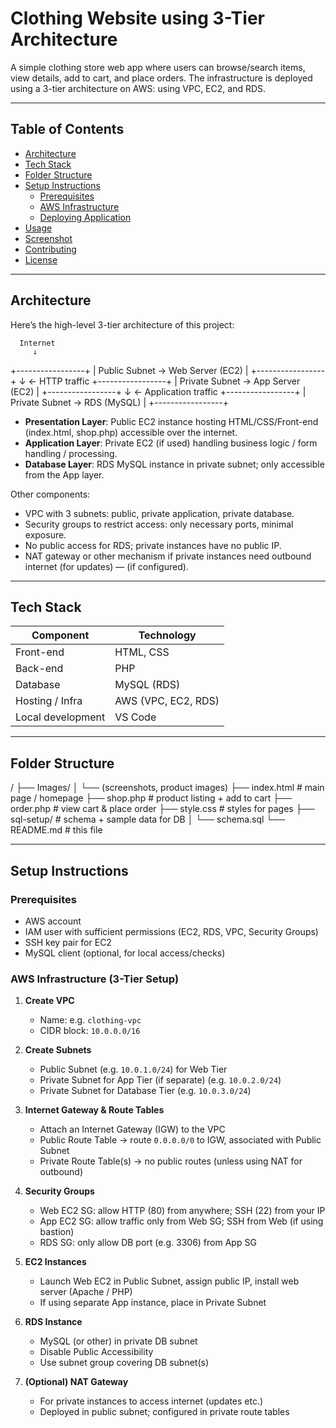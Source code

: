 # Clothing Website using 3-Tier Architecture

A simple clothing store web app where users can browse/search items, view details, add to cart, and place orders. The infrastructure is deployed using a 3-tier architecture on AWS: using VPC, EC2, and RDS.

---

## Table of Contents

- [Architecture](#architecture)  
- [Tech Stack](#tech-stack)  
- [Folder Structure](#folder-structure)  
- [Setup Instructions](#setup-instructions)  
  - [Prerequisites](#prerequisites)  
  - [AWS Infrastructure](#aws-infrastructure)  
  - [Deploying Application](#deploying-application)  
- [Usage](#usage)  
- [Screenshot](#screenshot)  
- [Contributing](#contributing)  
- [License](#license)

---

## Architecture

Here’s the high-level 3-tier architecture of this project:

      Internet
         ↓
 +-----------------+
 |   Public Subnet → Web Server (EC2)   |
 +-----------------+
         ↓             ← HTTP traffic
 +-----------------+
 | Private Subnet → App Server (EC2)    |
 +-----------------+
         ↓             ← Application traffic
 +-----------------+
 | Private Subnet → RDS (MySQL)          |
 +-----------------+

- **Presentation Layer**: Public EC2 instance hosting HTML/CSS/Front-end (index.html, shop.php) accessible over the internet.  
- **Application Layer**: Private EC2 (if used) handling business logic / form handling / processing.  
- **Database Layer**: RDS MySQL instance in private subnet; only accessible from the App layer.

Other components:  
- VPC with 3 subnets: public, private application, private database.  
- Security groups to restrict access: only necessary ports, minimal exposure.  
- No public access for RDS; private instances have no public IP.  
- NAT gateway or other mechanism if private instances need outbound internet (for updates) — (if configured).

---

## Tech Stack

| Component        | Technology                     |
|------------------|----------------------------------|
| Front-end        | HTML, CSS                     |
| Back-end         | PHP                            |
| Database         | MySQL (RDS)                   |
| Hosting / Infra  | AWS (VPC, EC2, RDS)            |
| Local development| VS Code                        |

---

## Folder Structure

/
├── Images/
│ └── (screenshots, product images)
├── index.html # main page / homepage
├── shop.php # product listing + add to cart
├── order.php # view cart & place order
├── style.css # styles for pages
├── sql-setup/ # schema + sample data for DB
│ └── schema.sql
└── README.md # this file

---

## Setup Instructions

### Prerequisites

- AWS account  
- IAM user with sufficient permissions (EC2, RDS, VPC, Security Groups)  
- SSH key pair for EC2  
- MySQL client (optional, for local access/checks)  

### AWS Infrastructure (3-Tier Setup)

1. **Create VPC**  
   - Name: e.g. `clothing-vpc`  
   - CIDR block: `10.0.0.0/16`

2. **Create Subnets**  
   - Public Subnet (e.g. `10.0.1.0/24`) for Web Tier  
   - Private Subnet for App Tier (if separate) (e.g. `10.0.2.0/24`)  
   - Private Subnet for Database Tier (e.g. `10.0.3.0/24`)

3. **Internet Gateway & Route Tables**  
   - Attach an Internet Gateway (IGW) to the VPC  
   - Public Route Table → route `0.0.0.0/0` to IGW, associated with Public Subnet  
   - Private Route Table(s) → no public routes (unless using NAT for outbound)

4. **Security Groups**  
   - Web EC2 SG: allow HTTP (80) from anywhere; SSH (22) from your IP  
   - App EC2 SG: allow traffic only from Web SG; SSH from Web (if using bastion)  
   - RDS SG: only allow DB port (e.g. 3306) from App SG

5. **EC2 Instances**  
   - Launch Web EC2 in Public Subnet, assign public IP, install web server (Apache / PHP)  
   - If using separate App instance, place in Private Subnet  

6. **RDS Instance**  
   - MySQL (or other) in private DB subnet  
   - Disable Public Accessibility  
   - Use subnet group covering DB subnet(s)

7. **(Optional) NAT Gateway**  
   - For private instances to access internet (updates etc.)  
   - Deployed in public subnet; configured in private route tables

